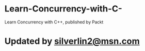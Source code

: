 # Learn-Concurrency-with-C-
Learn Concurrency with C++, published by Packt
# Updated by silverlin2@msn.com
